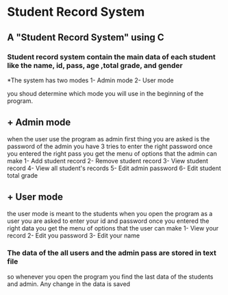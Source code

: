 # Student Record System
## A "Student Record System" using C
### Student record system contain the main data of each student like the name, id, pass, age ,total grade, and gender

*The system has two modes
1- Admin mode
2- User mode

you shoud determine which mode you will use in the beginning of the program.

## + Admin mode
when the user use the program as admin first thing you are asked is the password of the admin 
you have 3 tries to enter the right password 
once you entered the right pass you get the menu of options that the admin can make
1- Add student record
2- Remove student record 
3- View student record
4- View all student's records
5- Edit admin password
6- Edit student total grade

## + User mode
the user mode is meant to the students 
when you open the program as a user you are asked to enter your id and password
once you entered the right data you get the menu of options that the user can make
1- View your record
2- Edit you password
3- Edit your name

### The data of the all users and the admin pass are stored in text file
so whenever you open the program you find the last data of the students and admin.
Any change in the data is saved 
